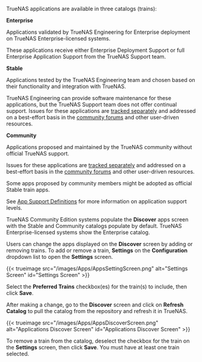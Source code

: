 &NewLine;

TrueNAS applications are available in three catalogs (trains):

<div class="support-cards">
  <div class="support-card enterprise-application">
     <b class="support-title">Enterprise</b>
    <p>Applications validated by TrueNAS Engineering for Enterprise deployment on TrueNAS Enterprise-licensed systems.</p>
    <p>These applications receive either Enterprise Deployment Support or full Enterprise Application Support from the TrueNAS Support team.</p>
  </div>

  <div class="support-card enterprise-deployment">
     <b class="support-title">Stable</b>
    <p>Applications tested by the TrueNAS Engineering team and chosen based on their functionality and integration with TrueNAS.</p>
    <p>TrueNAS Engineering can provide software maintenance for these applications, but the TrueNAS Support team does not offer continual support.
    Issues for these applications are <a href="https://github.com/truenas/apps/issues">tracked separately</a> and addressed on a best-effort basis in the <a href="https://forums.truenas.com/">community forums</a> and other user-driven resources.</p>
  </div>

  <div class="support-card community">
     <b class="support-title">Community</b>
    <p>Applications proposed and maintained by the TrueNAS community without official TrueNAS support.</p>
    <p>Issues for these applications are <a href="https://github.com/truenas/apps/issues">tracked separately</a> and addressed on a best-effort basis in the <a href="https://forums.truenas.com/">community forums</a> and other user-driven resources.</p>
  </div>
</div>

Some apps proposed by community members might be adopted as official Stable train apps.

See [App Support Definitions](/content/resources/app-support-definitions.md) for more information on application support levels.

TrueNAS Community Edition systems populate the **Discover** apps screen with the Stable and Community catalogs populate by default.
TrueNAS Enterprise-licensed systems show the Enterprise catalog.

Users can change the apps displayed on the **Discover** screen by adding or removing trains.
To add or remove a train, **Settings** on the **Configuration** dropdown list to open the **Settings** screen.

{{< trueimage src="/images/Apps/AppsSettingScreen.png" alt="Settings Screen" id="Settings Screen" >}}

Select the **Preferred Trains** checkbox(es) for the train(s) to include, then click **Save**.

After making a change, go to the **Discover** screen and click on **Refresh Catalog** to pull the catalog from the repository and refresh it in TrueNAS.

{{< trueimage src="/images/Apps/AppsDiscoverScreen.png" alt="Applications Discover Screen" id="Applications Discover Screen" >}}

To remove a train from the catalog, deselect the checkbox for the train on the **Settings** screen, then click **Save**.
You must have at least one train selected.
